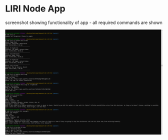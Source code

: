 # LIRI Node App

screenshot showing functionality of app - all required commands are shown

![Screenshot](assets/screenshots/functionality_screenshot.png?raw=true "Screenshot")
